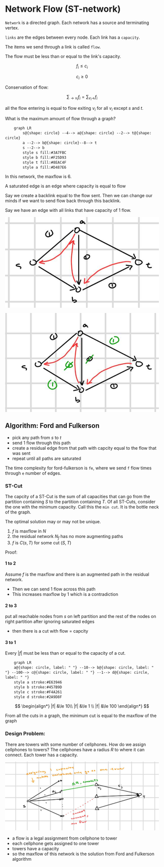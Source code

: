 # Network Flow (ST-network)

`Network` is a directed graph. Each network has a source and terminating vertex.

`links` are the edges between every node. Each link has a `capacity`.

The items we send through a link is called `flow`.

The flow must be less than or equal to the link's capacity.

$$
f_i \le c_i
$$

$$
c_i \ge 0
$$

Conservation of flow:

$$
\sum_{\rightarrow v_i} f_i = \sum_{v_i\rightarrow} f_i
$$

all the flow entering is equal to flow exiting $v_i$ for all $v_i$ except $s$ and $t$.

What is the maximum amount of flow through a graph?

```mermaid
    graph LR
        s@{shape: circle} --4--> a@{shape: circle} --2--> t@{shape: circle}
        a --2--> b@{shape: circle}--8--> t
        s --2--> b
        style s fill:#3A7FBC
        style b fill:#F25D93
        style t fill:#8EAC4F
        style a fill:#D487E6
```

In this network, the maxflow is 6.

A saturated edge is an edge where capacity is equal to flow

Say we create a backlink equal to the flow sent. Then we can change our minds if we want to send flow back through this backlink.

Say we have an edge with all links that have capacity of 1 flow.

![maxflow1](./images/maxflow1.jpg)

![maxflow2](./images/maxflow2.jpg)

## Algorithm: Ford and Fulkerson

* pick any path from $s$ to $t$
* send 1 flow through this path
* create a residual edge from that path with capcity equal to the flow that was sent
* repeat until all paths are saturated

The time complexity for ford-fulkerson is `fe`, where we send `f` flow times through `e` number of edges.

### ST-Cut

The capcity of a ST-Cut is the sum of all capacities that can go from the partition containing $S$ to the partition containing $T$. Of all ST-Cuts, consider the one with the minimum capacity. Call this the `min cut`. It is the bottle neck of the graph.

The optimal solution may or may not be unique.

1. $f$ is maxflow in $N$
2. the residual network $N_f$ has no more augmenting paths
3. $f$ is $C(s, T)$ for some cut $(S, T)$

Proof: 

#### 1 to 2

Assume $f$ is the maxflow and there is an augmented path in the residual network.

* Then we can send 1 flow across this path
* This increases maxflow by 1 which is a contradiction

#### 2 to 3

put all reachable nodes from $s$ on left partition and the rest of the nodes on right partition after ignoring saturated edges

* then there is a cut with flow = capcity

#### 3 to 1

Every $|f|$ must be less than or equal to the capacity of a cut.

```mermaid
    graph LR
    a@{shape: circle, label: " "} --10--> b@{shape: circle, label: " "} --100--> c@{shape: circle, label: " "} --1--> d@{shape: circle, label: " "}
    style a stroke:#E63946
    style b stroke:#457B9D
    style c stroke:#F4A261
    style d stroke:#2A9D8F
```

$$
\begin{align*}
|f| &\le 10\\
|f| &\le 1 \\
|f| &\le 100
\end{align*}
$$

From all the cuts in a graph, the minimum cut is equal to the maxflow of the graph

### Design Problem:

There are towers with some number of cellphones. How do we assign cellphones to towers? The cellphones have a radius $R$ to where it can connect. Each tower has a capacity.

![maxflow3](./images/maxflow3.jpg)

* a flow is a legal assignment from cellphone to tower
* each cellphone gets assigned to one tower
* towers have a capacity
* so the maxflow of this network is the solution from Ford and Fulkerson algorithm
